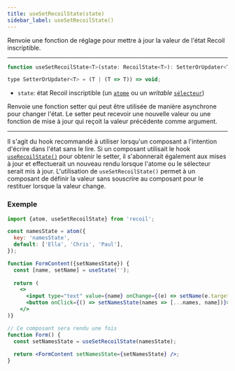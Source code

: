 ```yaml
---
title: useSetRecoilState(state)
sidebar_label: useSetRecoilState()
---
```


Renvoie une fonction de réglage pour mettre à jour la valeur de l'état Recoil inscriptible.

---

```jsx
function useSetRecoilState<T>(state: RecoilState<T>): SetterOrUpdater<T>;

type SetterOrUpdater<T> = (T | (T => T)) => void;
```

- `state`: état Recoil inscriptible (un [`atome`](/docs/api-reference/core/atom) ou un _writable_ [`sélecteur`](/docs/api-reference/core/selector))

Renvoie une fonction setter qui peut être utilisée de manière asynchrone pour changer l'état. Le setter peut recevoir une nouvelle valeur ou une fonction de mise à jour qui reçoit la valeur précédente comme argument.

---

Il s'agit du hook recommandé à utiliser lorsqu'un composant a l'intention d'écrire dans l'état sans le lire. Si un composant utilisait le hook [`useRecoilState()`](/docs/api-reference/core/useRecoilState) pour obtenir le setter, il s'abonnerait également aux mises à jour et effectuerait un nouveau rendu lorsque l'atome ou le sélecteur serait mis à jour. L'utilisation de `useSetRecoilState()` permet à un composant de définir la valeur sans souscrire au composant pour le restituer lorsque la valeur change.

### Exemple

```jsx
import {atom, useSetRecoilState} from 'recoil';

const namesState = atom({
  key: 'namesState',
  default: ['Ella', 'Chris', 'Paul'],
});

function FormContent({setNamesState}) {
  const [name, setName] = useState('');
  
  return (
    <>
      <input type="text" value={name} onChange={(e) => setName(e.target.value)} />
      <button onClick={() => setNamesState(names => [...names, name])}>Ajouter un nom</button>
    </>
)}

// Ce composant sera rendu une fois
function Form() {
  const setNamesState = useSetRecoilState(namesState);
  
  return <FormContent setNamesState={setNamesState} />;
}
```
